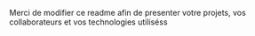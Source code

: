 Merci de modifier ce readme afin de presenter votre projets, vos collaborateurs et vos technologies utiliséss
